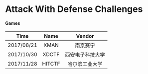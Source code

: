 # Attack With Defense Challenges


#### Games

|Time|Name|Vendor|
|:-:|:-:|:-:|
|2017/08/21|XMAN|南京赛宁|
|2017/10/30|XDCTF|西安电子科技大学|
|2017/11/28|HITCTF|哈尔滨工业大学|
